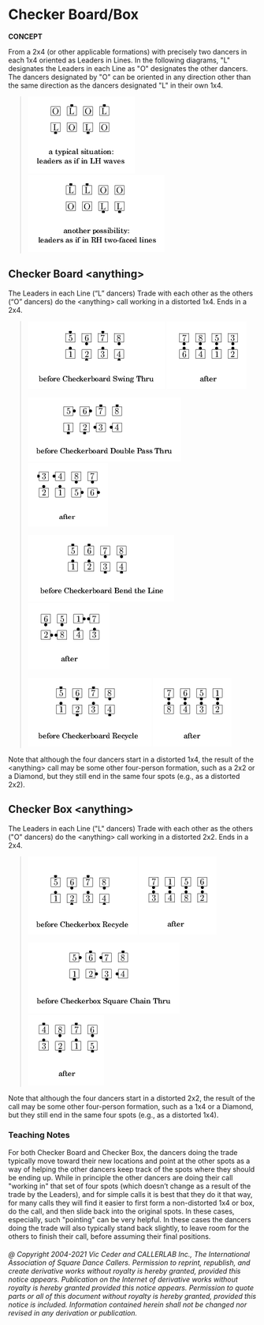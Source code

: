 
# Checker Board/Box

**CONCEPT**   

From a 2x4 (or other applicable formations) with precisely two
dancers in each 1x4 oriented as Leaders in Lines. In the following
diagrams, "L" designates the Leaders in each Line as "O" designates
the other dancers. The dancers designated by "O" can be oriented in
any direction other than the same direction as the dancers designated
"L" in their own 1x4.

> 
> ![alt](checkerboard-1.png)
> ![alt](checkerboard-2.png)
> 

## Checker Board &lt;anything>

The Leaders in each Line (“L” dancers) Trade with each other
as the others (“O” dancers) do the &lt;anything> call working in a distorted 1x4. Ends in a 2x4.

> 
> ![alt](checkerboard-3.png)
> ![alt](checkerboard-4.png)  
> 
> ![alt](checkerboard-5.png)
> ![alt](checkerboard-6.png)
> 
> ![alt](checkerboard-7.png)
> ![alt](checkerboard-8.png)
> 
> ![alt](checkerboard-9.png)
> ![alt](checkerboard-10.png)  
> 


Note that although the four dancers start in a distorted 1x4, the
result of the
&lt;anything> call may be some other four-person formation,
such as a 2x2 or a Diamond, but they still end in the same four spots
(e.g., as a distorted 2x2).

## Checker Box &lt;anything>

The Leaders in each Line ("L" dancers) Trade with each other
as the others ("O" dancers)
do the &lt;anything> call working in a distorted 2x2. Ends in a 2x4.

> 
> ![alt](checkerboard-11.png)
> ![alt](checkerboard-12.png)  
> 
> ![alt](checkerboard-13.png)
> ![alt](checkerboard-14.png)  
> 


Note that although the four dancers start in a distorted 2x2,
the result of the <anything> call may be some other four-person formation,
such as a 1x4 or a Diamond, but they still end in the same four spots (e.g., as a distorted 1x4).

### Teaching Notes
 For both Checker Board
and Checker Box, the dancers doing the trade typically move toward
their new locations and point at the other spots as a way of helping
the other dancers keep track of the spots where they should be ending
up. While in principle the other dancers are doing their call
"working in" that set of four spots (which doesn’t change as a result
of the trade by the Leaders), and for simple calls it is best that
they do it that way, for many calls they will find it easier to first
form a non-distorted 1x4 or box, do the call, and then slide back
into the original spots. In these cases, especially, such "pointing"
can be very helpful. In these cases the dancers doing the trade will
also typically stand back slightly, to leave room for the others to
finish their call, before assuming their final positions.

###### @ Copyright 2004-2021 Vic Ceder and CALLERLAB Inc., The International Association of Square Dance Callers. Permission to reprint, republish, and create derivative works without royalty is hereby granted, provided this notice appears. Publication on the Internet of derivative works without royalty is hereby granted provided this notice appears. Permission to quote parts or all of this document without royalty is hereby granted, provided this notice is included. Information contained herein shall not be changed nor revised in any derivation or publication.
